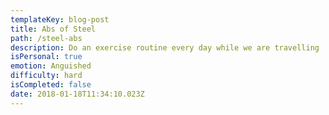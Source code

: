 ```yaml
---
templateKey: blog-post
title: Abs of Steel
path: /steel-abs
description: Do an exercise routine every day while we are travelling
isPersonal: true
emotion: Anguished
difficulty: hard
isCompleted: false
date: 2018-01-18T11:34:10.023Z
---
```


